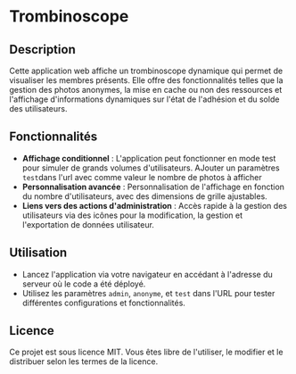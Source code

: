 # Trombinoscope

## Description
Cette application web affiche un trombinoscope dynamique qui permet de visualiser les membres présents. Elle offre des fonctionnalités telles que la gestion des photos anonymes, la mise en cache ou non des ressources et l'affichage d'informations dynamiques sur l'état de l'adhésion et du solde des utilisateurs.

## Fonctionnalités
- **Affichage conditionnel** : L'application peut fonctionner en mode test pour simuler de grands volumes d'utilisateurs. AJouter un paramètres `test`dans l'url avec comme valeur le nombre de photos à afficher
- **Personnalisation avancée** : Personnalisation de l'affichage en fonction du nombre d'utilisateurs, avec des dimensions de grille ajustables.
- **Liens vers des actions d'administration** : Accès rapide à la gestion des utilisateurs via des icônes pour la modification, la gestion et l'exportation de données utilisateur.

## Utilisation
- Lancez l'application via votre navigateur en accédant à l'adresse du serveur où le code a été déployé.
- Utilisez les paramètres `admin`, `anonyme`, et `test` dans l'URL pour tester différentes configurations et fonctionnalités.


## Licence
Ce projet est sous licence MIT. Vous êtes libre de l'utiliser, le modifier et le distribuer selon les termes de la licence.
